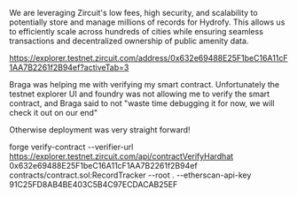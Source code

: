 We are leveraging Zircuit's low fees, high security, and scalability to potentially store and manage millions of records for Hydrofy. This allows us to efficiently scale across hundreds of cities while ensuring seamless transactions and decentralized ownership of public amenity data.

https://explorer.testnet.zircuit.com/address/0x632e69488E25F1beC16A11cF1AA7B2261f2B94ef?activeTab=3

Braga was helping me with verifying my smart contract. Unfortunately the testnet explorer UI and foundry was not allowing me to verify the smart contract, and Braga said to not "waste time debugging it for now, we will check it out on our end"

Otherwise deployment was very straight forward!

forge verify-contract --verifier-url https://explorer.testnet.zircuit.com/api/contractVerifyHardhat 0x632e69488E25F1beC16A11cF1AA7B2261f2B94ef contracts/contract.sol:RecordTracker --root . --etherscan-api-key 91C25FD8AB4BE403C5B4C97ECDACAB25EF